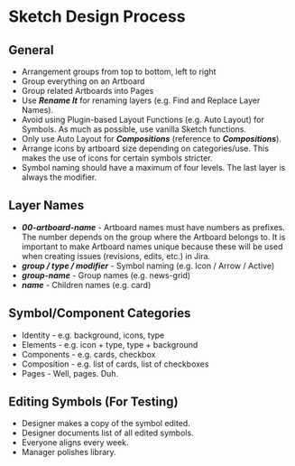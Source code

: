 # Sketch Design Process

## General
- Arrangement groups from top to bottom, left to right
- Group everything on an Artboard
- Group related Artboards into Pages
- Use **_Rename It_** for renaming layers (e.g. Find and Replace Layer Names).
- Avoid using Plugin-based Layout Functions (e.g. Auto Layout) for Symbols. As much as possible, use vanilla Sketch functions.
- Only use Auto Layout for **_Compositions_** (reference to **_Compositions_**).
- Arrange icons by artboard size depending on categories/use. This makes the use of icons for certain symbols stricter.
- Symbol naming should have a maximum of four levels. The last layer is always the modifier.

## Layer Names
- **_00-artboard-name_** - Artboard names must have numbers as prefixes. The number depends on the group where the Artboard belongs to. It is important to make Artboard names unique because these will be used when creating issues (revisions, edits, etc.) in Jira.
- **_group / type / modifier_** - Symbol naming (e.g. Icon / Arrow / Active)
- **_group-name_** - Group names (e.g. news-grid)
- **_name_** - Children names (e.g. card)

## Symbol/Component Categories
- Identity - e.g. background, icons, type
- Elements - e.g. icon + type, type + background
- Components - e.g. cards, checkbox
- Composition - e.g. list of cards, list of checkboxes
- Pages - Well, pages. Duh.

## Editing Symbols (For Testing)
 - Designer makes a copy of the symbol edited.
 - Designer documents list of all edited symbols.
 - Everyone aligns every week.
 - Manager polishes library.
